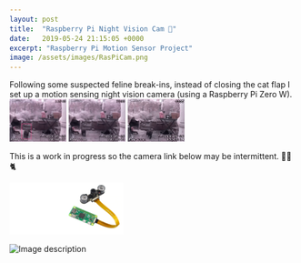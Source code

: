 ```yaml
---
layout: post
title:  "Raspberry Pi Night Vision Cam 📸"
date:   2019-05-24 21:15:05 +0000
excerpt: "Raspberry Pi Motion Sensor Project"
image: /assets/images/RasPiCam.png
---
```

Following some suspected feline break-ins, instead of closing the cat flap I set up a motion sensing night vision camera (using a Raspberry Pi Zero W).
<img src="/assets/images/20-40-26.gif" alt="drawing" width="100"/> <img src="/assets/images/20-38-09.gif" alt="drawing" width="100"/> <img src="/assets/images/19-09-14.gif" alt="drawing" width="100"/>

This is a work in progress so the camera link below may be intermittent. 
🦇📸🐈


<img src="/assets/images/RasPiCam.png" alt="drawing" width="200"/>

![Image description](https://tinyurl.com/y47ef33r)






